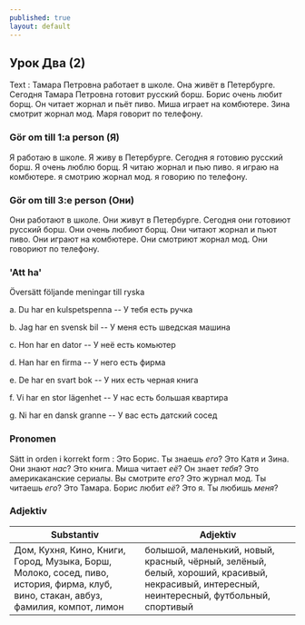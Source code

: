 ```yaml
---
published: true
layout: default
---
```


## Урок Два (2)
Text :
Тамара Петровна работает в школе. Она живёт в Петербурге. 
Сегодня Тамара Петровна готовит русский борш. Борис очень любит борщ. Он читает жорнал и пьёт пиво. 
Миша играет на комбютере. Зина смотрит жорнал мод. Маря говорит по телефону.

### Gör om till 1:a person (Я)

Я работаю в школе. Я живу в Петербурге. 
Сегодня я готовию русский борш. Я очень люблю борщ. Я читаю жорнал и пью пиво. 
я играю на комбютере. я смотрию жорнал мод. я говорию по телефону.

### Gör om till 3:e person (Они)

Они работают в школе. Они живут в Петербурге. 
Сегодня они готовиют русский борш. Они очень любиют борщ. Они читают жорнал и пьют пиво. 
Они играют на комбютере. Они смотриют жорнал мод. Они говориют по телефону.

### 'Att ha'

Översätt följande meningar till ryska

a. Du har en kulspetspenna -- У тебя есть ручка

b. Jag har en svensk bil -- У меня есть шведская машина

c. Hon har en dator -- У неё есть комьютер

d. Han har en firma -- У него есть фирма

e. De har en svart bok -- У них есть черная книга

f. Vi har en stor lägenhet -- У нас есть большая квартира

g. Ni har en dansk granne -- У вас есть датский сосед

### Pronomen

Sätt in orden i korrekt form : Это Борис. Ты знаешь *его*? Это Катя и Зина. Они знают *нас*? 
Это книга. Миша читает *её*? Он знает *тебя*? Это америкаканские сериалы. Вы смотрите *его*?
 Это журнал мод. Ты читаешь *его*? Это Тамара. Борис любит *её*? Это я. Ты любишь *меня*? 

### Adjektiv

| Substantiv | Adjektiv | 
| --- | --- | 
| Дом, Кухня, Кино, Книги, Город, Музыка, Борш, Молоко, сосед, пиво, история, фирма, клуб, вино, стакан, авбуз, фамилия, компот, лимон | болышой, маленький, новый, красный, чёрный, зелёный, белый, хороший, красивый, некрасивый, интересный, неинтересный, футбольный, спортивый |  
